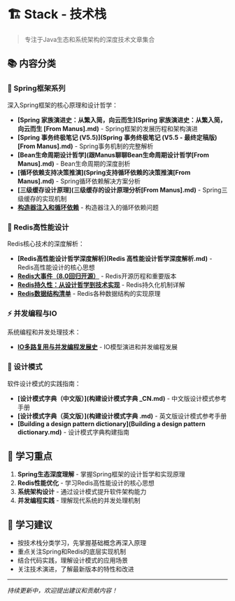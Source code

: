# 🏗️ Stack - 技术栈

> 专注于Java生态和系统架构的深度技术文章集合

## 📚 内容分类

### 🌱 Spring框架系列
深入Spring框架的核心原理和设计哲学：

- **[Spring 家族演进史：从繁入简，向云而生](Spring 家族演进史：从繁入简，向云而生 [From Manus].md)** - Spring框架的发展历程和架构演进
- **[Spring 事务终极笔记 (V5.5)](Spring 事务终极笔记 (V5.5 - 最终定稿版)[From Manus].md)** - Spring事务机制的完整解析
- **[Bean生命周期设计哲学](跟Manus聊聊Bean生命周期设计哲学[From Manus].md)** - Bean生命周期的深度剖析
- **[循环依赖支持决策推演](Spring支持循环依赖的决策推演[From Manus].md)** - Spring循环依赖解决方案分析
- **[三级缓存设计原理](三级缓存的设计原理分析[From Manus].md)** - Spring三级缓存的实现机制
- **[构造器注入和循环依赖](构造器注入和循环依赖.md)** - 构造器注入的循环依赖问题

### 🚀 Redis高性能设计
Redis核心技术的深度解析：

- **[Redis高性能设计哲学深度解析](Redis 高性能设计哲学深度解析.md)** - Redis高性能设计的核心思想
- **[Redis大事件（8.0回归开源）](Redis大事件（8.0回归开源）.md)** - Redis开源历程和重要版本
- **[Redis持久性：从设计哲学到技术实现](Redis持久性：从设计哲学到技术实现.md)** - Redis持久化机制详解
- **[Redis数据结构清单](Redis数据结构清单.md)** - Redis各种数据结构的实现原理

### ⚡ 并发编程与IO
系统编程和并发处理技术：

- **[IO多路复用与并发编程发展史](IO多路复用与并发编程发展史.md)** - IO模型演进和并发编程发展

### 🎯 设计模式
软件设计模式的实践指南：

- **[设计模式字典（中文版）](构建设计模式字典 _CN.md)** - 中文版设计模式参考手册
- **[设计模式字典（英文版）](构建设计模式字典 .md)** - 英文版设计模式参考手册
- **[Building a design pattern dictionary](Building a design pattern dictionary.md)** - 设计模式字典构建指南

## 🎯 学习重点

1. **Spring生态深度理解** - 掌握Spring框架的设计哲学和实现原理
2. **Redis性能优化** - 学习Redis高性能设计的核心思想
3. **系统架构设计** - 通过设计模式提升软件架构能力
4. **并发编程实践** - 理解现代系统的并发处理机制

## 📖 学习建议

- 按技术栈分类学习，先掌握基础概念再深入原理
- 重点关注Spring和Redis的底层实现机制
- 结合代码实践，理解设计模式的应用场景
- 关注技术演进，了解最新版本的特性和改进

---

*持续更新中，欢迎提出建议和贡献内容！*
